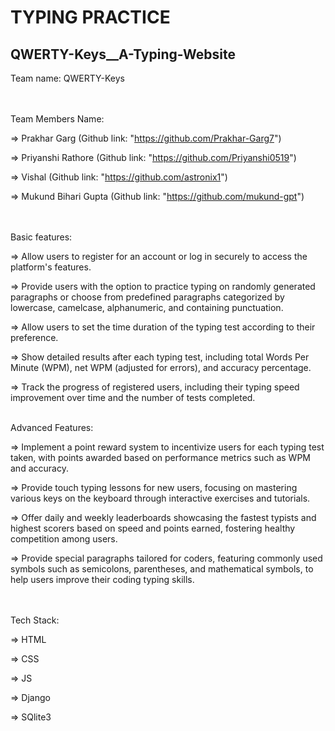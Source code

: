 <h1>TYPING PRACTICE</h1>
<h2>QWERTY-Keys__A-Typing-Website</h2>

Team name: QWERTY-Keys

<br><br>
Team Members Name: 

=> Prakhar Garg (Github link: "https://github.com/Prakhar-Garg7")

=> Priyanshi Rathore (Github link: "https://github.com/Priyanshi0519")

=> Vishal (Github link: "https://github.com/astronix1")

=> Mukund Bihari Gupta (Github link: "https://github.com/mukund-gpt")


<br><br>
Basic features:

=> Allow users to register for an account or log in securely to access the platform's features.

=> Provide users with the option to practice typing on randomly generated paragraphs or choose from predefined paragraphs categorized by lowercase, camelcase, alphanumeric, and containing punctuation.

=> Allow users to set the time duration of the typing test according to their preference.

=> Show detailed results after each typing test, including total Words Per Minute (WPM), net WPM (adjusted for errors), and accuracy percentage.

=> Track the progress of registered users, including their typing speed improvement over time and the number of tests completed.
<br><br>

Advanced Features:

=> Implement a point reward system to incentivize users for each typing test taken, with points awarded based on performance metrics such as WPM and accuracy.

=> Provide touch typing lessons for new users, focusing on mastering various keys on the keyboard through interactive exercises and tutorials.

=> Offer daily and weekly leaderboards showcasing the fastest typists and highest scorers based on speed and points earned, fostering healthy competition among users.

=> Provide special paragraphs tailored for coders, featuring commonly used symbols such as semicolons, parentheses, and mathematical symbols, to help users improve their coding typing skills.


<br><br>
Tech Stack:

=> HTML

=> CSS

=> JS

=> Django

=> SQlite3


